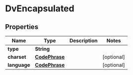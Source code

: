 

# DvEncapsulated


## Properties

| Name | Type | Description | Notes |
|------------ | ------------- | ------------- | -------------|
|**type** | **String** |  |  |
|**charset** | [**CodePhrase**](CodePhrase.md) |  |  [optional] |
|**language** | [**CodePhrase**](CodePhrase.md) |  |  [optional] |



